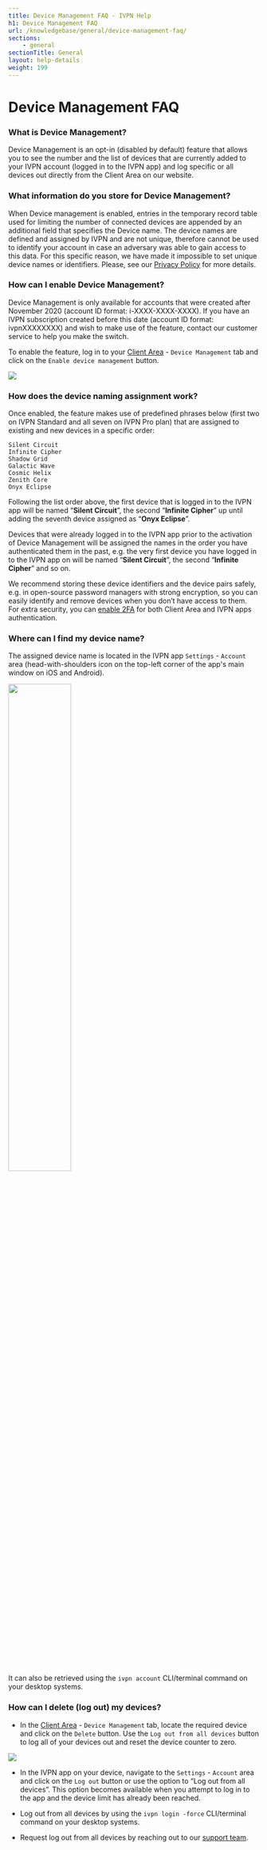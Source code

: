 ```yaml
---
title: Device Management FAQ - IVPN Help
h1: Device Management FAQ
url: /knowledgebase/general/device-management-faq/
sections:
    - general
sectionTitle: General
layout: help-details
weight: 199
---
```

# Device Management FAQ

### What is Device Management?

Device Management is an opt-in (disabled by default) feature that allows you to see the number and the list of devices that are currently added to your IVPN account (logged in to the IVPN app) and log specific or all devices out directly from the Client Area on our website.

### What information do you store for Device Management?

When Device management is enabled, entries in the temporary record table used for limiting the number of connected devices are appended by an additional field that specifies the Device name. The device names are defined and assigned by IVPN and are not unique, therefore cannot be used to identify your account in case an adversary was able to gain access to this data. For this specific reason, we have made it impossible to set unique device names or identifiers. Please, see our [Privacy Policy](/privacy/) for more details.

### How can I enable Device Management?

<div markdown="1" class="notice notice--info">
Device Management is only available for accounts that were created after November 2020 (account ID format: i-XXXX-XXXX-XXXX). If you have an IVPN subscription created before this date (account ID format: ivpnXXXXXXXX) and wish to make use of the feature, contact our customer service to help you make the switch.
</div>

To enable the feature, log in to your [Client Area](/account/login#id) - `Device Management` tab and click on the `Enable device management` button.

![](/images-static/uploads/device-management-1.png)

### How does the device naming assignment work?

Once enabled, the feature makes use of predefined phrases below (first two on IVPN Standard and all seven on IVPN Pro plan) that are assigned to existing and new devices in a specific order:

```
Silent Circuit
Infinite Cipher
Shadow Grid
Galactic Wave
Cosmic Helix
Zenith Core
Onyx Eclipse
```

Following the list order above, the first device that is logged in to the IVPN app will be named “**Silent Circuit**”, the second “**Infinite Cipher**” up until adding the seventh device assigned as “**Onyx Eclipse**”.

Devices that were already logged in to the IVPN app prior to the activation of Device Management will be assigned the names in the order you have authenticated them in the past, e.g. the very first device you have logged in to the IVPN app on will be named “**Silent Circuit**”, the second “**Infinite Cipher**” and so on.

We recommend storing these device identifiers and the device pairs safely, e.g. in open-source password managers with strong encryption, so you can easily identify and remove devices when you don’t have access to them. For extra security, you can [enable 2FA](/knowledgebase/general/do-you-offer-two-factor-authentication/) for both Client Area and IVPN apps authentication.

### Where can I find my device name?

The assigned device name is located in the IVPN app `Settings` - `Account` area (head-with-shoulders icon on the top-left corner of the app's main window on iOS and Android).

<img src="/images-static/uploads/device-management-2.png" hight="50%" width="50%"/><br></br>

It can also be retrieved using the `ivpn account` CLI/terminal command on your desktop systems.

### How can I delete (log out) my devices?

- In the [Client Area](/account/login#id) - `Device Management` tab, locate the required device and click on the `Delete` button. Use the `Log out from all devices` button to log all of your devices out and reset the device counter to zero.

![](/images-static/uploads/device-management-3.png)

- In the IVPN app on your device, navigate to the `Settings` - `Account` area and click on the `Log out` button or use the option to “Log out from all devices”. This option becomes available when you attempt to log in to the app and the device limit has already been reached.

- Log out from all devices by using the `ivpn login -force` CLI/terminal command on your desktop systems.

- Request log out from all devices by reaching out to our [support team](/contactus/).

